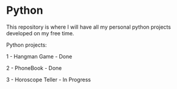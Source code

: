 Python
======
This repository is where I will have all my personal python projects developed on my free time.

Python projects:
<p>1 - Hangman Game - Done</p>
<p>2 - PhoneBook - Done</p>
<p>3 - Horoscope Teller - In Progress</p>
